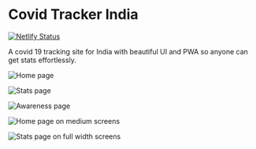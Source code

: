 # Covid Tracker India

[![Netlify Status](https://api.netlify.com/api/v1/badges/d891f6f4-6865-452a-ba5a-313d35c91e5b/deploy-status)](https://app.netlify.com/sites/covid-19-india/deploys)

A covid 19 tracking site for India with beautiful UI and PWA so anyone can get stats effortlessly.  

![Home page](screenshots/1_iPhone.png)  

![Stats page](screenshots/2_iPhone.png)  

![Awareness page](screenshots/3_iPhone.png)  

![Home page on medium screens](screenshots/4_iPadPro.png)  

![Stats page on full width screens](screenshots/5_statsWeb.png)  


